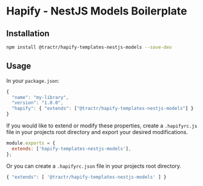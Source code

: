 # Hapify - NestJS Models Boilerplate

## Installation

```sh
npm install @tractr/hapify-templates-nestjs-models --save-dev
```

## Usage

In your `package.json`:

```javascript
{
  "name": "my-library",
  "version": "1.0.0",
  "hapify": { "extends": ["@tractr/hapify-templates-nestjs-models"] }
}
```

If you would like to extend or modify these properties, create a `.hapifyrc.js`
file in your projects root directory and export your desired modifications.

```javascript
module.exports = {
  extends: ['hapify-templates-nestjs-models'],
};
```

Or you can create a `.hapifyrc.json` file in your projects root directory.

```javascript
{ "extends": [ '@tractr/hapify-templates-nestjs-models' ] }
```
